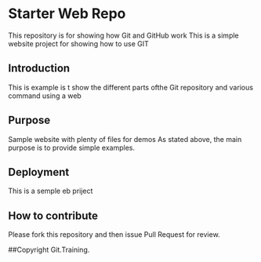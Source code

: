 # Starter Web Repo

This repository is for showing how Git and GitHub work
This is a simple website project for showing how to use GIT

## Introduction
This is example is t show the different parts ofthe Git repository and various command using a web

## Purpose

Sample website with plenty of files for demos
As stated above, the main purpose is to provide simple examples.

## Deployment
This is a semple eb priject
## How to contribute
Please fork this repository and then issue Pull Request for review.

##Copyright
Git.Training.